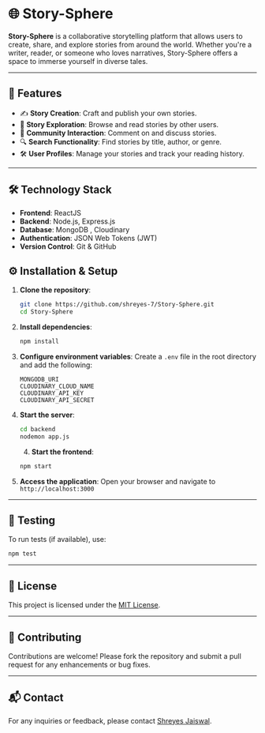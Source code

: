 # 🌐 Story-Sphere

**Story-Sphere** is a collaborative storytelling platform that allows users to create, share, and explore stories from around the world. Whether you're a writer, reader, or someone who loves narratives, Story-Sphere offers a space to immerse yourself in diverse tales.

---

## 🚀 Features

- ✍️ **Story Creation**: Craft and publish your own stories.
- 📖 **Story Exploration**: Browse and read stories by other users.
- 💬 **Community Interaction**: Comment on and discuss stories.
- 🔍 **Search Functionality**: Find stories by title, author, or genre.
- 🛠️ **User Profiles**: Manage your stories and track your reading history.

---

## 🛠️ Technology Stack

- **Frontend**: ReactJS
- **Backend**: Node.js, Express.js
- **Database**: MongoDB , Cloudinary
- **Authentication**: JSON Web Tokens (JWT)
- **Version Control**: Git & GitHub


## ⚙️ Installation & Setup

1. **Clone the repository**:
   ```bash
   git clone https://github.com/shreyes-7/Story-Sphere.git
   cd Story-Sphere
   ```

2. **Install dependencies**:
   ```bash
   npm install
   ```

3. **Configure environment variables**:
   Create a `.env` file in the root directory and add the following:
   ```env
   MONGODB_URI
   CLOUDINARY_CLOUD_NAME
   CLOUDINARY_API_KEY
   CLOUDINARY_API_SECRET

   ```

4. **Start the server**:
   ```bash
   cd backend
   nodemon app.js
   ```

   4. **Start the frontend**:
   ```bash
   npm start
   ```

5. **Access the application**:
   Open your browser and navigate to `http://localhost:3000`

---

## 🧪 Testing

To run tests (if available), use:
```bash
npm test
```

---

## 📄 License

This project is licensed under the [MIT License](LICENSE).

---

## 🤝 Contributing

Contributions are welcome! Please fork the repository and submit a pull request for any enhancements or bug fixes.

---

## 📬 Contact

For any inquiries or feedback, please contact [Shreyes Jaiswal](mailto:shreyesjaiswal7@gmail.com).
